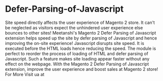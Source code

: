 # Defer-Parsing-of-Javascript
Site speed directly affects the user experience of Magento 2 store. It can't be neglected as visitors expect the unhindered user experience else bounces to other sites!    Meetanshi's Magento 2 Defer Parsing of Javascript extension helps speed up the site by defer parsing of Javascript and hence improving the on-site experience!  Javascript disrupts site speed. It is executed before the HTML loads hence reducing the speed. The module is perfect to reorder the process of loading of HTML and defer parsing of Javascript. Such a feature makes site loading appear faster without any effect on the webpage.  With the Magento 2 Defer Parsing of Javascript extension, improve the user experience and boost sales at Magento 2 store! For More Visit ua at 
